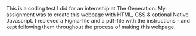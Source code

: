 This is a coding test I did for an internship at The Generation. My assignment was to create this webpage with HTML, CSS & optional Native Javascript. 
I recieved a Figma-file and a pdf-file with the instructions - and kept following them throughout the process of making this webpage. 
